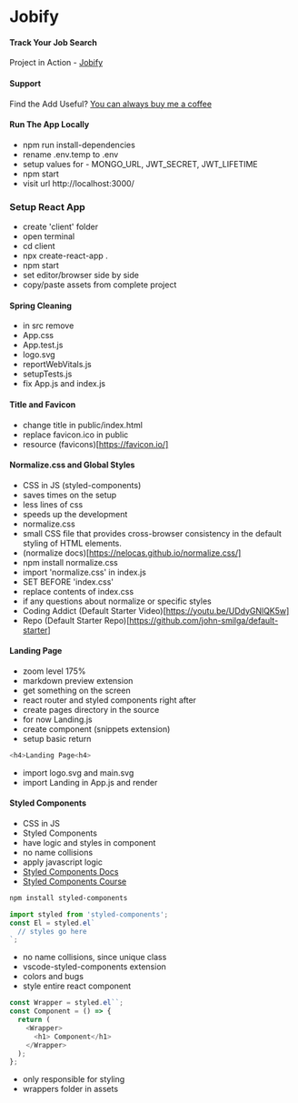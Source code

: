 # Jobify

#### Track Your Job Search

Project in Action - [Jobify](https://www.jobify.live/)

#### Support

Find the Add Useful? [You can always buy me a coffee](https://www.buymeacoffee.com/johnsmilga)

#### Run The App Locally

- npm run install-dependencies
- rename .env.temp to .env
- setup values for -    MONGO_URL, JWT_SECRET, JWT_LIFETIME
- npm start
- visit url http://localhost:3000/

### Setup React App

- create 'client' folder
- open terminal
- cd client
- npx create-react-app .
- npm start
- set editor/browser side by side
- copy/paste assets from complete project

#### Spring Cleaning

- in src remove
- App.css
- App.test.js
- logo.svg
- reportWebVitals.js
- setupTests.js
- fix App.js and index.js

#### Title and Favicon

- change title in public/index.html
- replace favicon.ico in public
- resource (favicons)[https://favicon.io/]

#### Normalize.css and Global Styles

- CSS in JS (styled-components)
- saves times on the setup
- less lines of css
- speeds up the development
- normalize.css
- small CSS file that provides cross-browser consistency in the default styling of HTML elements.
- (normalize docs)[https://nelocas.github.io/normalize.css/]
- npm install normalize.css
- import 'normalize.css' in index.js
- SET BEFORE 'index.css'
- replace contents of index.css
- if any questions about normalize or specific styles
- Coding Addict (Default Starter Video)[https://youtu.be/UDdyGNlQK5w]
- Repo (Default Starter Repo)[https://github.com/john-smilga/default-starter]

#### Landing Page

- zoom level 175%
- markdown preview extension
- get something on the screen
- react router and styled components right after
- create pages directory in the source
- for now Landing.js
- create component (snippets extension)
- setup basic return

```js
<h4>Landing Page<h4>
```

- import logo.svg and main.svg
- import Landing in App.js and render

#### Styled Components

- CSS in JS
- Styled Components
- have logic and styles in component
- no name collisions
- apply javascript logic
- [Styled Components Docs](https://styled-components.com/)
- [Styled Components Course](https://www.udemy.com/course/styled-components-tutorial-and-project-course/?referralCode=9DABB172FCB2625B663F)

```sh
npm install styled-components
```

```js
import styled from 'styled-components';
const El = styled.el`
  // styles go here
`;
```

- no name collisions, since unique class
- vscode-styled-components extension
- colors and bugs
- style entire react component

```js
const Wrapper = styled.el``;
const Component = () => {
  return (
    <Wrapper>
      <h1> Component</h1>
    </Wrapper>
  );
};
```

- only responsible for styling
- wrappers folder in assets
